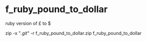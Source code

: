 # f_ruby_pound_to_dollar
ruby version of £ to $

zip -x "*.git*" -r f_ruby_pound_to_dollar.zip f_ruby_pound_to_dollar